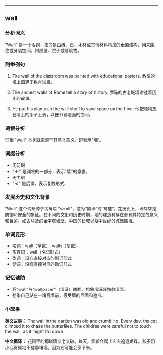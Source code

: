 
---------------
## wall
### 分析词义
"Wall" 是一个名词，指的是由砖、石、木材或其他材料构成的垂直结构，用来围住或分隔空间，如房屋、院子或建筑物。

### 列举例句
1. The wall of the classroom was painted with educational posters.
   教室的墙上画满了教育海报。

2. The ancient walls of Rome tell a story of history.
   罗马的古老城墙讲述着历史的故事。

3. He put his plants on the wall shelf to save space on the floor.
   他把植物放在墙上的架子上去，以便节省地面的空间。

### 词根分析
词根 "wall" 本身就来源于其基本意义，即表示“墙”。

### 词缀分析
- 无前缀
- "-l-" 是词根的一部分，表示“墙”的意思。
- 无中缀
- "-s" 是后缀，表示复数形式。

### 发展历史和文化背景
"Wall" 这个词起源于古英语 "weall"，意为“围墙”或“篱笆”。在历史上，墙常常是防御和安全的象征。在不同的文化和历史时期，墙的建造和存在都有其特定的意义和目的，如古埃及的金字塔墙壁、中国的长城以及中世纪的城堡围墙。

### 单词变形
- 名词：wall（单数），walls（复数）
- 形容词：wall（名词形式）
- 副词：没有直接对应的副词形式
- 动词：没有直接对应的动词形式

### 记忆辅助
- 将“wall”与“wallpaper”（墙纸）联想，想象墙纸装饰的墙面。
- 想象自己站在一堵高墙前，感受墙的坚固和遮挡。

### 小故事
**英文故事：**
The wall in the garden was old and crumbling. Every day, the cat climbed it to chase the butterflies. The children were careful not to touch the wall, as it might fall down.

**中文翻译：**
花园里的那堵墙又老又破。每天，猫都会爬上它去追逐蝴蝶。孩子们小心翼翼地不碰那堵墙，因为它可能会倒下来。

